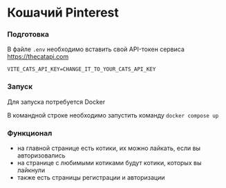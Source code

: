 # Кошачий Pinterest

### Подготовка

В файле `.env` необходимо вставить свой API-токен сервиса https://thecatapi.com

``
VITE_CATS_API_KEY=CHANGE_IT_TO_YOUR_CATS_API_KEY
``

### Запуск

Для запуска потребуется Docker

В командной строке необходимо запустить команду
``
docker compose up
``

### Функционал

- на главной странице есть котики, их можно лайкать, если вы авторизовались
- на странице с любимыми котиками будут котики, которых вы лайкнули
- также есть страницы регистрации и авторизации
